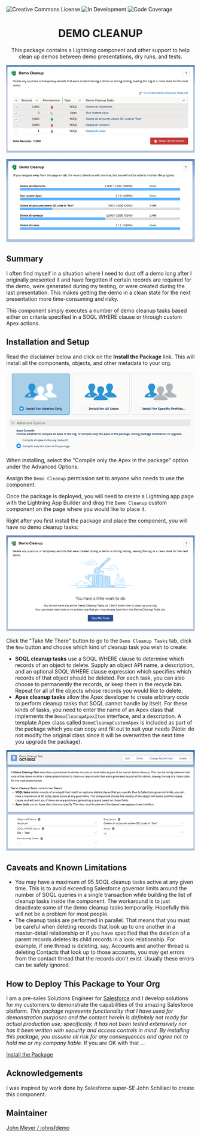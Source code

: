 ![Creative Commons License](https://img.shields.io/badge/license-Creative%20Commons-success) ![In Development](https://img.shields.io/badge/status-Released-success) ![Code Coverage](https://img.shields.io/badge/code%20coverage-93%25-success)

<h1 align="center">DEMO CLEANUP</h1>
<p align="center">
This package contains a Lightning component and other support to help clean up demos between demo presentations, dry runs, and tests.
</p>

![Demo Cleanup](/images/Demo_Cleanup.png)

![Demo Cleanup Progress](/images/Demo_Cleanup_Progress.png)

## Summary

I often find myself in a situation where I need to dust off a demo long after I originally presented it and have forgotten if certain records are required for the demo, were generated during my testing, or were created during the last presentation. This makes getting the demo in a clean state for the next presentation more time-consuming and risky.

This component simply executes a number of demo cleanup tasks based either on criteria specified in a SOQL WHERE clause or through custom Apex actions.

## Installation and Setup

Read the disclaimer below and click on the **Install the Package** link. This will install all the components, objects, and other metadata to your org.

![Installation](/images/Install.png)

When installing, select the "Compile only the Apex in the package" option under the Advanced Options.

Assign the `Demo Cleanup` permission set to anyone who needs to use the component.

Once the package is deployed, you will need to create a Lightning app page with the Lightning App Builder and drag the `Demo Cleanup` custom component on the page where you would like to place it.

Right after you first install the package and place the component, you will have no demo cleanup tasks:

![No Demo Cleanup Tasks](/images/Demo_Cleanup_No_Tasks.png)

Click the "Take Me There" button to go to the `Demo Cleanup Tasks` tab, click the `New` button and choose which kind of cleanup task you wish to create:

-   **SOQL cleanup tasks** use a SOQL WHERE clause to determine which records of an object to delete. Supply an object API name, a description, and an optional SOQL WHERE clause expression which specifies which records of that object should be deleted. For each task, you can also choose to permanently the records, or keep them in the recycle bin. Repeat for all of the objects whose records you would like to delete.
-   **Apex cleanup tasks** allow the Apex developer to create arbitrary code to perform cleanup tasks that SOQL cannot handle by itselt. For these kinds of tasks, you need to enter the name of an Apex class that implements the `DemoCleanupApexItem` interface, and a description. A template Apex class called `DemoCleanupCustomApex` is included as part of the package which you can copy and fill out to suit your needs (Note: do not modify the original class since it will be overwritten the next time you upgrade the package).

![Demo Cleanup Task](/images/Demo_Cleanup_Task.png)

## Caveats and Known Limitations

-   You may have a maximum of 95 SOQL cleanup tasks active at any given time. This is to avoid exceeding Salesforce governor limits around the number of SOQL queries in a single transaction while building the list of cleanup tasks inside the component. The workaround is to just deactivate some of the demo cleanup tasks temporarily. Hopefully this will not be a problem for most people.
-   The cleanup tasks are performed in parallel. That means that you must be careful when deleting records that look up to one another in a master-detail relationship or if you have specified that the deletion of a parent records deletes its child records in a look relationship. For example, if one thread is deleting, say, Accounts and another thread is deleting Contacts that look up to those accounts, you may get errors from the contact thread that the records don't exist. Usually these errors can be safely ignored.

## How to Deploy This Package to Your Org

I am a pre-sales Solutions Engineer for [Salesforce](https://www.salesforce.com) and I develop solutions for my customers to demonstrate the capabilities of the amazing Salesforce platform. _This package represents functionality that I have used for demonstration purposes and the content herein is definitely not ready for actual production use; specifically, it has not been tested extensively nor has it been written with security and access controls in mind. By installing this package, you assume all risk for any consequences and agree not to hold me or my company liable._ If you are OK with that ...

[Install the Package](https://login.salesforce.com/packaging/installPackage.apexp?p0=04t2E000003oc7HQAQ)

## Acknowledgements

I was inspired by work done by Salesforce super-SE John Schillaci to create this component.

## Maintainer

[John Meyer / johnsfdemo](https://github.com/johnsfdemo)
